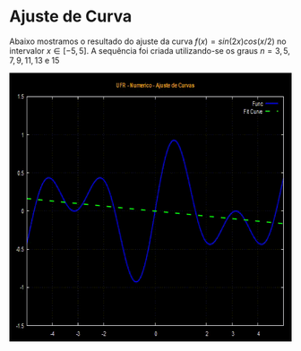 # Ajuste de Curva  
Abaixo mostramos o resultado do ajuste da curva $f(x)=sin(2x)cos(x/2)$ no intervalor $x\in [-5, 5]$. A sequência foi criada utilizando-se os graus $n=3,5,7,9,11,13 \text{ e } 15$

<p align="center">
  <img width="640" height="480" src="curve_animation.gif">
</p>
